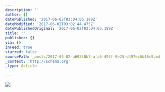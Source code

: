 ```yaml
---
description: ''
author: []
datePublished: '2017-06-02T03:04:05.189Z'
dateModified: '2017-06-02T03:02:44.475Z'
datePublishedOriginal: '2017-06-02T03:04:05.189Z'
title: ''
publisher: {}
via: {}
inFeed: true
starred: false
sourcePath: _posts/2017-06-02-a693f0b7-afa6-493f-9e25-d497ec6b16c9.md
_context: 'http://schema.org'
_type: Article

---
```

![](https://the-grid-user-content.s3-us-west-2.amazonaws.com/60d5158c-c923-499b-b10b-9a53f12dcbea.jpg)